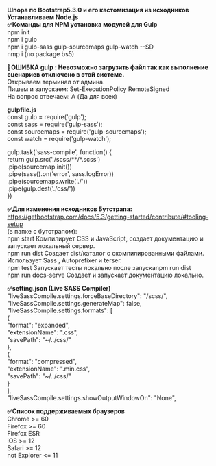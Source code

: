 **Шпора по Bootstrap5.3.0 и его кастомизация из исходников  
Устанавливаем Node.js  
:white_check_mark:Команды для NPM установка модулей для Gulp**  
npm init  
npm i gulp  
npm i gulp-sass gulp-sourcemaps gulp-watch --SD  
nmp i (по package bs5)  
  
**:black_square_button:ОШИБКА gulp : Невозможно загрузить файл так как выполнение сценариев отключено в этой системе.**  
Открываем терминал от админа.  
Пишем и запускаем: Set-ExecutionPolicy RemoteSigned  
На вопрос отвечаем: A (Да для всех)  
  
**gulpfile.js**  
const gulp = require('gulp');  
const sass = require('gulp-sass');  
const sourcemaps = require('gulp-sourcemaps');  
const watch = require('gulp-watch');  
  
gulp.task('sass-compile', function() {  
  return gulp.src('./scss/**/*.scss')  
  .pipe(sourcemap.init())  
  .pipe(sass().on('error', sass.logError))  
  .pipe(sourcemaps.write('./'))  
  .pipe(gulp.dest('./css/'))  
})  
  
**:white_check_mark:Для изменения исходников Бутстрапа:**  
https://getbootstrap.com/docs/5.3/getting-started/contribute/#tooling-setup  
(в папке с бутстрапом):  
npm start	Компилирует CSS и JavaScript, создает документацию и запускает локальный сервер.  
npm run dist	Создает dist/каталог с скомпилированными файлами. Использует Sass , Autoprefixer и terser.  
npm test	Запускает тесты локально после запускаnpm run dist  
npm run docs-serve	Создает и запускает документацию локально.  
  
**:white_check_mark:setting.json (Live SASS Compiler)**  
"liveSassCompile.settings.forceBaseDirectory": "/scss/",  
"liveSassCompile.settings.generateMap": false,  
"liveSassCompile.settings.formats": [  
    {  
      "format": "expanded",  
      "extensionName": ".css",  
      "savePath": "~/../css/"  
    },  
    {  
      "format": "compressed",  
      "extensionName": ".min.css",  
      "savePath": "~/../css/"  
    }  
  ],  
"liveSassCompile.settings.showOutputWindowOn": "None",  
  
**:white_check_mark:Список поддерживаемых браузеров**  
Chrome >= 60  
Firefox >= 60  
Firefox ESR  
iOS >= 12  
Safari >= 12  
not Explorer <= 11  
